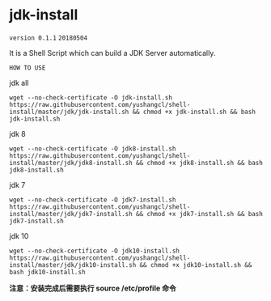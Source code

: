 # jdk-install
`version 0.1.1`
`20180504`

It is a Shell Script which can build a JDK Server automatically.

`HOW TO USE`

jdk all
```
wget --no-check-certificate -O jdk-install.sh https://raw.githubusercontent.com/yushangcl/shell-install/master/jdk/jdk-install.sh && chmod +x jdk-install.sh && bash jdk-install.sh
```
jdk 8

```
wget --no-check-certificate -O jdk8-install.sh https://raw.githubusercontent.com/yushangcl/shell-install/master/jdk/jdk8-install.sh && chmod +x jdk8-install.sh && bash jdk8-install.sh
```

jdk 7
```
wget --no-check-certificate -O jdk7-install.sh https://raw.githubusercontent.com/yushangcl/shell-install/master/jdk/jdk7-install.sh && chmod +x jdk7-install.sh && bash jdk7-install.sh
```

jdk 10 
```
wget --no-check-certificate -O jdk10-install.sh https://raw.githubusercontent.com/yushangcl/shell-install/master/jdk/jdk10-install.sh && chmod +x jdk10-install.sh && bash jdk10-install.sh
```

**注意：安装完成后需要执行 source /etc/profile 命令**
